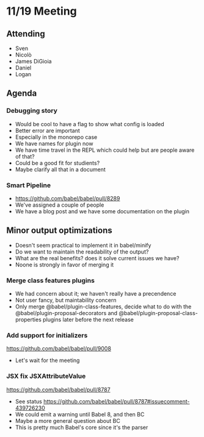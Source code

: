 # 11/19 Meeting

## Attending

- Sven
- Nicolò
- James DiGioia
- Daniel
- Logan

## Agenda

### Debugging story

- Would be cool to have a flag to show what config is loaded 
- Better error are important
- Especially in the monorepo case
- We have names for plugin now
- We have time travel in the REPL which could help but are people aware of that?
- Could be a good fit for studients?
- Maybe clarify all that in a document

### Smart Pipeline

- https://github.com/babel/babel/pull/8289
- We've assigned a couple of people
- We have a blog post and we have some documentation on the plugin

## Minor output optimizations

- Doesn't seem practical to implement it in babel/minify
- Do we want to maintain the readability of the output?
- What are the real benefits? does it solve current issues we have?
- Noone is strongly in favor of merging it

### Merge class features plugins

- We had concern about it; we haven't really have a precendence
- Not user fancy, but maintability concern
- Only merge @babel/plugin-class-features, decide what to do with the @babel/plugin-proposal-decorators and @babel/plugin-proposal-class-properties plugins later before the next release 

### Add support for initializers

https://github.com/babel/babel/pull/9008

- Let's wait for the meeting

### JSX fix JSXAttributeValue

https://github.com/babel/babel/pull/8787

- See status https://github.com/babel/babel/pull/8787#issuecomment-439726230
- We could emit a warning until Babel 8, and then BC
- Maybe a more general question about BC
- This is pretty much Babel's core since it's the parser
